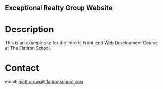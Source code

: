 Exceptional Realty Group Website
---

# Description

This is an example site for the Intro to Front-end Web Development Course at The Flatiron School.

# Contact

email: matt.crowe@flatironschool.com
